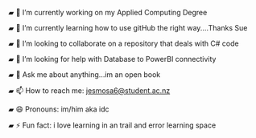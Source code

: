 ▰ 🔭 I’m currently working on my Applied Computing Degree

▰ 🌱 I’m currently learning how to use gitHub the right way....Thanks Sue

▰ 👯 I’m looking to collaborate on a repository that deals with C# code

▰ 🤔 I’m looking for help with Database to PowerBI connectivity

▰ 💬 Ask me about anything...im an open book

▰ 📫 How to reach me: jesmosa6@student.ac.nz

▰ 😄 Pronouns: im/him aka idc

▰ ⚡ Fun fact: i love learning in an trail and error learning space

